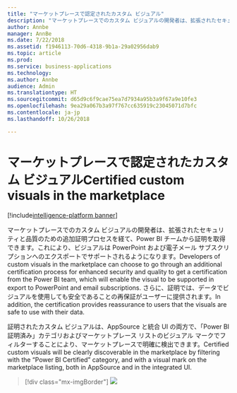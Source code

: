 ```yaml
---
title: "マーケットプレースで認定されたカスタム ビジュアル"
description: "マーケットプレースでのカスタム ビジュアルの開発者は、拡張されたセキュリティと品質のための追加証明プロセスを経て、Power BI チームから証明を取得できます。これにより、ビジュアルは PowerPoint および電子メール サブスクリプションへのエクスポートでサポートされるようになります。"
author: Annbe
manager: AnnBe
ms.date: 7/22/2018
ms.assetid: f1946113-70d6-4318-9b1a-29a02956dab9
ms.topic: article
ms.prod: 
ms.service: business-applications
ms.technology: 
ms.author: Annbe
audience: Admin
ms.translationtype: HT
ms.sourcegitcommit: d65d9c6f9cae75ea7d7934a95b3a9f67a9e10fe3
ms.openlocfilehash: 9ea29a067b3a97f767cc635919c23045071d7bfc
ms.contentlocale: ja-jp
ms.lasthandoff: 10/26/2018

---
```

# <a name="certified-custom-visuals-in-the-marketplace"></a><span data-ttu-id="a515f-103">マーケットプレースで認定されたカスタム ビジュアル</span><span class="sxs-lookup"><span data-stu-id="a515f-103">Certified custom visuals in the marketplace</span></span>

[!include[intelligence-platform banner](../../includes/intelligence-platform.md)]



<span data-ttu-id="a515f-104">マーケットプレースでのカスタム ビジュアルの開発者は、拡張されたセキュリティと品質のための追加証明プロセスを経て、Power BI チームから証明を取得できます。これにより、ビジュアルは PowerPoint および電子メール サブスクリプションへのエクスポートでサポートされるようになります。</span><span class="sxs-lookup"><span data-stu-id="a515f-104">Developers of custom visuals in the marketplace can choose to go through an additional certification process for enhanced security and quality to get a certification from the Power BI team, which will enable the visual to be supported in export to PowerPoint and email subscriptions.</span></span> <span data-ttu-id="a515f-105">さらに、証明では、データでビジュアルを使用しても安全であることの再保証がユーザーに提供されます。</span><span class="sxs-lookup"><span data-stu-id="a515f-105">In addition, the certification provides reassurance to users that the visuals are safe to use with their data.</span></span>

<span data-ttu-id="a515f-106">証明されたカスタム ビジュアルは、AppSource と統合 UI の両方で、「Power BI 証明済み」カテゴリおよびマーケットプレース リストのビジュアル マークでフィルターすることにより、マーケットプレースで明確に検出できます。</span><span class="sxs-lookup"><span data-stu-id="a515f-106">Certified custom visuals will be clearly discoverable in the marketplace by filtering with the “Power BI Certified” category, and with a visual mark on the marketplace listing, both in AppSource and in the integrated UI.</span></span>

> [!div class="mx-imgBorder"]
> ![](media/certified-custom-visuals-marketplace-1.png)


